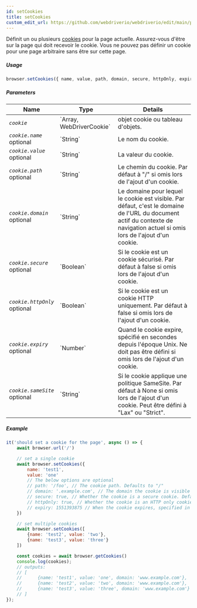 ```yaml
---
id: setCookies
title: setCookies
custom_edit_url: https://github.com/webdriverio/webdriverio/edit/main/packages/webdriverio/src/commands/browser/setCookies.ts
---
```


Définit un ou plusieurs [cookies](https://w3c.github.io/webdriver/#cookies) pour la page actuelle. Assurez-vous d'être
sur la page qui doit recevoir le cookie. Vous ne pouvez pas définir un cookie pour une page arbitraire sans
être sur cette page.

##### Usage

```js
browser.setCookies({ name, value, path, domain, secure, httpOnly, expiry, sameSite })
```

##### Parameters

<table>
  <thead>
    <tr>
      <th>Name</th><th>Type</th><th>Details</th>
    </tr>
  </thead>
  <tbody>
    <tr>
      <td><code><var>cookie</var></code></td>
      <td>`Array<WebDriverCookie>, WebDriverCookie`</td>
      <td>objet cookie ou tableau d'objets.</td>
    </tr>
    <tr>
      <td><code><var>cookie.name</var></code><br /><span className="label labelWarning">optional</span></td>
      <td>`String`</td>
      <td>Le nom du cookie.</td>
    </tr>
    <tr>
      <td><code><var>cookie.value</var></code><br /><span className="label labelWarning">optional</span></td>
      <td>`String`</td>
      <td>La valeur du cookie.</td>
    </tr>
    <tr>
      <td><code><var>cookie.path</var></code><br /><span className="label labelWarning">optional</span></td>
      <td>`String`</td>
      <td>Le chemin du cookie. Par défaut à "/" si omis lors de l'ajout d'un cookie.</td>
    </tr>
    <tr>
      <td><code><var>cookie.domain</var></code><br /><span className="label labelWarning">optional</span></td>
      <td>`String`</td>
      <td>Le domaine pour lequel le cookie est visible. Par défaut, c'est le domaine de l'URL du document actif du contexte de navigation actuel si omis lors de l'ajout d'un cookie.</td>
    </tr>
    <tr>
      <td><code><var>cookie.secure</var></code><br /><span className="label labelWarning">optional</span></td>
      <td>`Boolean`</td>
      <td>Si le cookie est un cookie sécurisé. Par défaut à false si omis lors de l'ajout d'un cookie.</td>
    </tr>
    <tr>
      <td><code><var>cookie.httpOnly</var></code><br /><span className="label labelWarning">optional</span></td>
      <td>`Boolean`</td>
      <td>Si le cookie est un cookie HTTP uniquement. Par défaut à false si omis lors de l'ajout d'un cookie.</td>
    </tr>
    <tr>
      <td><code><var>cookie.expiry</var></code><br /><span className="label labelWarning">optional</span></td>
      <td>`Number`</td>
      <td>Quand le cookie expire, spécifié en secondes depuis l'époque Unix. Ne doit pas être défini si omis lors de l'ajout d'un cookie.</td>
    </tr>
    <tr>
      <td><code><var>cookie.sameSite</var></code><br /><span className="label labelWarning">optional</span></td>
      <td>`String`</td>
      <td>Si le cookie applique une politique SameSite. Par défaut à None si omis lors de l'ajout d'un cookie. Peut être défini à "Lax" ou "Strict".</td>
    </tr>
  </tbody>
</table>

##### Example

```js title="setCookies.js"
it('should set a cookie for the page', async () => {
    await browser.url('/')

    // set a single cookie
    await browser.setCookies({
        name: 'test1',
        value: 'one'
        // The below options are optional
        // path: '/foo', // The cookie path. Defaults to "/"
        // domain: '.example.com', // The domain the cookie is visible to. Defaults to the current browsing context's active document's URL domain
        // secure: true, // Whether the cookie is a secure cookie. Defaults to false
        // httpOnly: true, // Whether the cookie is an HTTP only cookie. Defaults to false
        // expiry: 1551393875 // When the cookie expires, specified in seconds since Unix Epoch
    })

    // set multiple cookies
    await browser.setCookies([
        {name: 'test2', value: 'two'},
        {name: 'test3', value: 'three'}
    ])

    const cookies = await browser.getCookies()
    console.log(cookies);
    // outputs:
    // [
    //      {name: 'test1', value: 'one', domain: 'www.example.com'},
    //      {name: 'test2', value: 'two', domain: 'www.example.com'},
    //      {name: 'test3', value: 'three', domain: 'www.example.com'}
    // ]
});
```